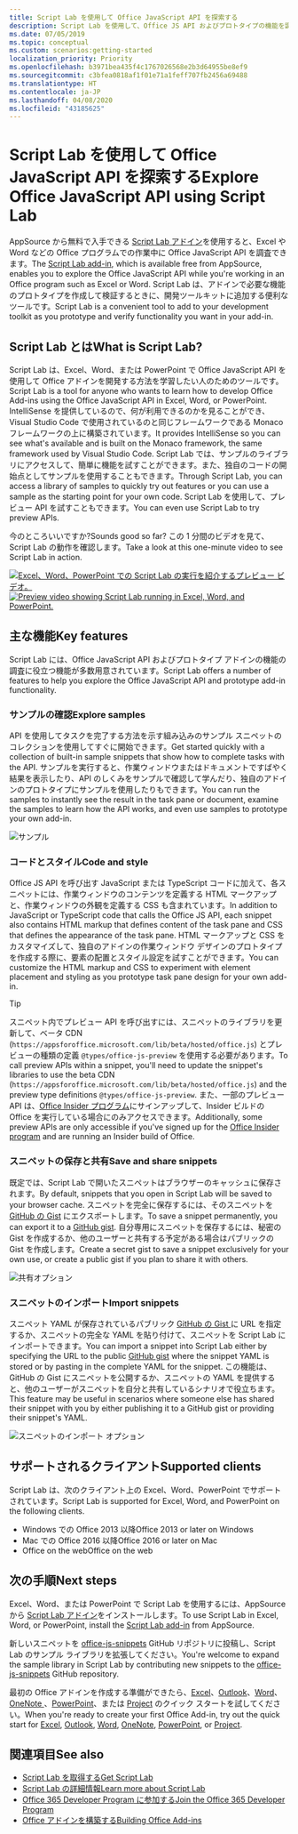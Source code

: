 ```yaml
---
title: Script Lab を使用して Office JavaScript API を探索する
description: Script Lab を使用して、Office JS API およびプロトタイプの機能を調べます。
ms.date: 07/05/2019
ms.topic: conceptual
ms.custom: scenarios:getting-started
localization_priority: Priority
ms.openlocfilehash: b3971bea435f4c1767026568e2b3d64955be8ef9
ms.sourcegitcommit: c3bfea0818af1f01e71a1feff707fb2456a69488
ms.translationtype: HT
ms.contentlocale: ja-JP
ms.lasthandoff: 04/08/2020
ms.locfileid: "43185625"
---
```

# <a name="explore-office-javascript-api-using-script-lab"></a><span data-ttu-id="6e938-103">Script Lab を使用して Office JavaScript API を探索する</span><span class="sxs-lookup"><span data-stu-id="6e938-103">Explore Office JavaScript API using Script Lab</span></span>

<span data-ttu-id="6e938-104">AppSource から無料で入手できる [Script Lab アドイン](https://appsource.microsoft.com/product/office/WA104380862)を使用すると、Excel や Word などの Office プログラムでの作業中に Office JavaScript API を調査できます。</span><span class="sxs-lookup"><span data-stu-id="6e938-104">The [Script Lab add-in](https://appsource.microsoft.com/product/office/WA104380862), which is available free from AppSource, enables you to explore the Office JavaScript API while you're working in an Office program such as Excel or Word.</span></span> <span data-ttu-id="6e938-105">Script Lab は、アドインで必要な機能のプロトタイプを作成して検証するときに、開発ツールキットに追加する便利なツールです。</span><span class="sxs-lookup"><span data-stu-id="6e938-105">Script Lab is a convenient tool to add to your development toolkit as you prototype and verify functionality you want in your add-in.</span></span>

## <a name="what-is-script-lab"></a><span data-ttu-id="6e938-106">Script Lab とは</span><span class="sxs-lookup"><span data-stu-id="6e938-106">What is Script Lab?</span></span>

<span data-ttu-id="6e938-107">Script Lab は、Excel、Word、または PowerPoint で Office JavaScript API を使用して Office アドインを開発する方法を学習したい人のためのツールです。</span><span class="sxs-lookup"><span data-stu-id="6e938-107">Script Lab is a tool for anyone who wants to learn how to develop Office Add-ins using the Office JavaScript API in Excel, Word, or PowerPoint.</span></span> <span data-ttu-id="6e938-108">IntelliSense を提供しているので、何が利用できるのかを見ることができ、Visual Studio Code で使用されているのと同じフレームワークである Monaco フレームワークの上に構築されています。</span><span class="sxs-lookup"><span data-stu-id="6e938-108">It provides IntelliSense so you can see what's available and is built on the Monaco framework, the same framework used by Visual Studio Code.</span></span> <span data-ttu-id="6e938-109">Script Lab では、サンプルのライブラリにアクセスして、簡単に機能を試すことができます。また、独自のコードの開始点としてサンプルを使用することもできます。</span><span class="sxs-lookup"><span data-stu-id="6e938-109">Through Script Lab, you can access a library of samples to quickly try out features or you can use a sample as the starting point for your own code.</span></span> <span data-ttu-id="6e938-110">Script Lab を使用して、プレビュー API を試すこともできます。</span><span class="sxs-lookup"><span data-stu-id="6e938-110">You can even use Script Lab to try preview APIs.</span></span>

<span data-ttu-id="6e938-111">今のところいいですか?</span><span class="sxs-lookup"><span data-stu-id="6e938-111">Sounds good so far?</span></span> <span data-ttu-id="6e938-112">この 1 分間のビデオを見て、Script Lab の動作を確認します。</span><span class="sxs-lookup"><span data-stu-id="6e938-112">Take a look at this one-minute video to see Script Lab in action.</span></span>

<span data-ttu-id="6e938-113">[![Excel、Word、PowerPoint での Script Lab の実行を紹介するプレビュー ビデオ。](../images/screenshot-wide-youtube.png 'Script Lab のプレビュー ビデオ')](https://aka.ms/scriptlabvideo)</span><span class="sxs-lookup"><span data-stu-id="6e938-113">[![Preview video showing Script Lab running in Excel, Word, and PowerPoint.](../images/screenshot-wide-youtube.png 'Script Lab preview video')](https://aka.ms/scriptlabvideo)</span></span>

## <a name="key-features"></a><span data-ttu-id="6e938-114">主な機能</span><span class="sxs-lookup"><span data-stu-id="6e938-114">Key features</span></span>

<span data-ttu-id="6e938-115">Script Lab には、Office JavaScript API およびプロトタイプ アドインの機能の調査に役立つ機能が多数用意されています。</span><span class="sxs-lookup"><span data-stu-id="6e938-115">Script Lab offers a number of features to help you explore the Office JavaScript API and prototype add-in functionality.</span></span>

### <a name="explore-samples"></a><span data-ttu-id="6e938-116">サンプルの確認</span><span class="sxs-lookup"><span data-stu-id="6e938-116">Explore samples</span></span>

<span data-ttu-id="6e938-117">API を使用してタスクを完了する方法を示す組み込みのサンプル スニペットのコレクションを使用してすぐに開始できます。</span><span class="sxs-lookup"><span data-stu-id="6e938-117">Get started quickly with a collection of built-in sample snippets that show how to complete tasks with the API.</span></span> <span data-ttu-id="6e938-118">サンプルを実行すると、作業ウィンドウまたはドキュメントですばやく結果を表示したり、API のしくみをサンプルで確認して学んだり、独自のアドインのプロトタイプにサンプルを使用したりもできます。</span><span class="sxs-lookup"><span data-stu-id="6e938-118">You can run the samples to instantly see the result in the task pane or document, examine the samples to learn how the API works, and even use samples to prototype your own add-in.</span></span>

![サンプル](../images/script-lab-samples.jpg)

### <a name="code-and-style"></a><span data-ttu-id="6e938-120">コードとスタイル</span><span class="sxs-lookup"><span data-stu-id="6e938-120">Code and style</span></span>

<span data-ttu-id="6e938-121">Office JS API を呼び出す JavaScript または TypeScript コードに加えて、各スニペットには、作業ウィンドウのコンテンツを定義する HTML マークアップと、作業ウィンドウの外観を定義する CSS も含まれています。</span><span class="sxs-lookup"><span data-stu-id="6e938-121">In addition to JavaScript or TypeScript code that calls the Office JS API, each snippet also contains HTML markup that defines content of the task pane and CSS that defines the appearance of the task pane.</span></span> <span data-ttu-id="6e938-122">HTML マークアップと CSS をカスタマイズして、独自のアドインの作業ウィンドウ デザインのプロトタイプを作成する際に、要素の配置とスタイル設定を試すことができます。</span><span class="sxs-lookup"><span data-stu-id="6e938-122">You can customize the HTML markup and CSS to experiment with element placement and styling as you prototype task pane design for your own add-in.</span></span>

> [!TIP]
> <span data-ttu-id="6e938-123">スニペット内でプレビュー API を呼び出すには、スニペットのライブラリを更新して、ベータ CDN (`https://appsforoffice.microsoft.com/lib/beta/hosted/office.js`) とプレビューの種類の定義 `@types/office-js-preview` を使用する必要があります。</span><span class="sxs-lookup"><span data-stu-id="6e938-123">To call preview APIs within a snippet, you'll need to update the snippet's libraries to use the beta CDN (`https://appsforoffice.microsoft.com/lib/beta/hosted/office.js`) and the preview type definitions `@types/office-js-preview`.</span></span> <span data-ttu-id="6e938-124">また、一部のプレビュー API は、[Office Insider プログラム](https://products.office.com/office-insider)にサインアップして、Insider ビルドの Office を実行している場合にのみアクセスできます。</span><span class="sxs-lookup"><span data-stu-id="6e938-124">Additionally, some preview APIs are only accessible if you've signed up for the [Office Insider program](https://products.office.com/office-insider) and are running an Insider build of Office.</span></span>

### <a name="save-and-share-snippets"></a><span data-ttu-id="6e938-125">スニペットの保存と共有</span><span class="sxs-lookup"><span data-stu-id="6e938-125">Save and share snippets</span></span>

<span data-ttu-id="6e938-126">既定では、Script Lab で開いたスニペットはブラウザーのキャッシュに保存されます。</span><span class="sxs-lookup"><span data-stu-id="6e938-126">By default, snippets that you open in Script Lab will be saved to your browser cache.</span></span> <span data-ttu-id="6e938-127">スニペットを完全に保存するには、そのスニペットを [GitHub の Gist](https://gist.github.com) にエクスポートします。</span><span class="sxs-lookup"><span data-stu-id="6e938-127">To save a snippet permanently, you can export it to a [GitHub gist](https://gist.github.com).</span></span> <span data-ttu-id="6e938-128">自分専用にスニペットを保存するには、秘密の Gist を作成するか、他のユーザーと共有する予定がある場合はパブリックの Gist を作成します。</span><span class="sxs-lookup"><span data-stu-id="6e938-128">Create a secret gist to save a snippet exclusively for your own use, or create a public gist if you plan to share it with others.</span></span>

![共有オプション](../images/script-lab-share.jpg)

### <a name="import-snippets"></a><span data-ttu-id="6e938-130">スニペットのインポート</span><span class="sxs-lookup"><span data-stu-id="6e938-130">Import snippets</span></span>

<span data-ttu-id="6e938-131">スニペット YAML が保存されているパブリック [ GitHub の Gist ](https://gist.github.com) に URL を指定するか、スニペットの完全な YAML を貼り付けて、スニペットを Script Lab にインポートできます。</span><span class="sxs-lookup"><span data-stu-id="6e938-131">You can import a snippet into Script Lab either by specifying the URL to the public [GitHub gist](https://gist.github.com) where the snippet YAML is stored or by pasting in the complete YAML for the snippet.</span></span> <span data-ttu-id="6e938-132">この機能は、GitHub の Gist にスニペットを公開するか、スニペットの YAML を提供すると、他のユーザーがスニペットを自分と共有しているシナリオで役立ちます。</span><span class="sxs-lookup"><span data-stu-id="6e938-132">This feature may be useful in scenarios where someone else has shared their snippet with you by either publishing it to a GitHub gist or providing their snippet's YAML.</span></span>

![スニペットのインポート オプション](../images/script-lab-import-snippet.jpg)

## <a name="supported-clients"></a><span data-ttu-id="6e938-134">サポートされるクライアント</span><span class="sxs-lookup"><span data-stu-id="6e938-134">Supported clients</span></span>

<span data-ttu-id="6e938-135">Script Lab は、次のクライアント上の Excel、Word、PowerPoint でサポートされています。</span><span class="sxs-lookup"><span data-stu-id="6e938-135">Script Lab is supported for Excel, Word, and PowerPoint on the following clients.</span></span>

- <span data-ttu-id="6e938-136">Windows での Office 2013 以降</span><span class="sxs-lookup"><span data-stu-id="6e938-136">Office 2013 or later on Windows</span></span>
- <span data-ttu-id="6e938-137">Mac での Office 2016 以降</span><span class="sxs-lookup"><span data-stu-id="6e938-137">Office 2016 or later on Mac</span></span>
- <span data-ttu-id="6e938-138">Office on the web</span><span class="sxs-lookup"><span data-stu-id="6e938-138">Office on the web</span></span>

## <a name="next-steps"></a><span data-ttu-id="6e938-139">次の手順</span><span class="sxs-lookup"><span data-stu-id="6e938-139">Next steps</span></span>

<span data-ttu-id="6e938-140">Excel、Word、または PowerPoint で Script Lab を使用するには、AppSource から [Script Lab アドイン](https://appsource.microsoft.com/product/office/WA104380862)をインストールします。</span><span class="sxs-lookup"><span data-stu-id="6e938-140">To use Script Lab in Excel, Word, or PowerPoint, install the [Script Lab add-in](https://appsource.microsoft.com/product/office/WA104380862) from AppSource.</span></span> 

<span data-ttu-id="6e938-141">新しいスニペットを [office-js-snippets](https://github.com/OfficeDev/office-js-snippets#office-js-snippets) GitHub リポジトリに投稿し、Script Lab のサンプル ライブラリを拡張してください。</span><span class="sxs-lookup"><span data-stu-id="6e938-141">You're welcome to expand the sample library in Script Lab by contributing new snippets to the [office-js-snippets](https://github.com/OfficeDev/office-js-snippets#office-js-snippets) GitHub repository.</span></span>

<span data-ttu-id="6e938-142">最初の Office アドインを作成する準備ができたら、[Excel](../quickstarts/excel-quickstart-jquery.md)、[Outlook](../quickstarts/outlook-quickstart.md)、[Word](../quickstarts/word-quickstart.md)、[OneNote ](../quickstarts/onenote-quickstart.md)、[PowerPoint](../quickstarts/powerpoint-quickstart.md)、または [Project](../quickstarts/project-quickstart.md) のクイック スタートを試してください。</span><span class="sxs-lookup"><span data-stu-id="6e938-142">When you're ready to create your first Office Add-in, try out the quick start for [Excel](../quickstarts/excel-quickstart-jquery.md), [Outlook](../quickstarts/outlook-quickstart.md), [Word](../quickstarts/word-quickstart.md), [OneNote](../quickstarts/onenote-quickstart.md), [PowerPoint](../quickstarts/powerpoint-quickstart.md), or [Project](../quickstarts/project-quickstart.md).</span></span>

## <a name="see-also"></a><span data-ttu-id="6e938-143">関連項目</span><span class="sxs-lookup"><span data-stu-id="6e938-143">See also</span></span>

- [<span data-ttu-id="6e938-144">Script Lab を取得する</span><span class="sxs-lookup"><span data-stu-id="6e938-144">Get Script Lab</span></span>](https://appsource.microsoft.com/product/office/WA104380862)
- [<span data-ttu-id="6e938-145">Script Lab の詳細情報</span><span class="sxs-lookup"><span data-stu-id="6e938-145">Learn more about Script Lab</span></span>](https://github.com/OfficeDev/script-lab#script-lab-a-microsoft-garage-project)
- [<span data-ttu-id="6e938-146">Office 365 Developer Program に参加する</span><span class="sxs-lookup"><span data-stu-id="6e938-146">Join the Office 365 Developer Program</span></span>](https://developer.microsoft.com/office/dev-program)
- [<span data-ttu-id="6e938-147">Office アドインを構築する</span><span class="sxs-lookup"><span data-stu-id="6e938-147">Building Office Add-ins</span></span>](../overview/office-add-ins-fundamentals.md)
